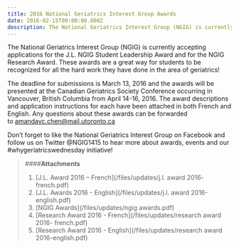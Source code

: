 ```yaml
---
title: 2016 National Geriatrics Interest Group Awards
date: 2016-02-15T00:00:00.000Z
description: The National Geriatrics Interest Group (NGIG) is currently accepting applications for the J.L. NGIG Student Leadership Award and for the NGIG Research Award.
---
```



The National Geriatrics Interest Group (NGIG) is currently accepting applications for the J.L. NGIG Student Leadership Award and for the NGIG Research Award. These awards are a great way for students to be recognized for all the hard work they have done in the area of geriatrics!

The deadline for submissions is March 13, 2016 and the awards will be presented at the Canadian Geriatrics Society Conference occurring in Vancouver, British Columbia from April 14-16, 2016. The award descriptions and application instructions for each have been attached in both French and English. Any questions about these awards can be forwarded to&nbsp;[amandayc.chen@mail.utoronto.ca](mailto:amandayc.chen@mail.utoronto.ca)

Don’t forget to like the National Geriatrics Interest Group on Facebook and follow us on Twitter @NGIG1415 to hear more about awards, events and our #whygeriatricswednesday initiative!

> ####**Attachments**
>
> 1. [J.L. Award 2016 – French](/files/updates/j.l. award 2016- french.pdf)
> 2. [J.L. Awards 2016 - English](/files/updates/j.l. award 2016-english.pdf)
> 3. [NGIG Awards](/files/updates/ngig awards.pdf)
> 4. [Research Award 2016 - French](/files/updates/research award 2016- french.pdf)
> 5. [Research Award 2016 - English](/files/updates/research award 2016-english.pdf)